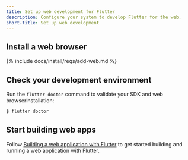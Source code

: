 ```yaml
---
title: Set up web development for Flutter
description: Configure your system to develop Flutter for the web.
short-title: Set up web development
---
```


## Install a web browser

{% include docs/install/reqs/add-web.md %}

## Check your development environment
Run the `flutter doctor` command
to validate your SDK and web browserinstallation:

```bash
$ flutter doctor
```

## Start building web apps

Follow [Building a web application with Flutter][]
to get started building and running a web application with Flutter.

[Building a web application with Flutter]: {{site.url}}/platform-integration/web/building
